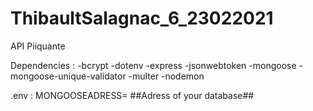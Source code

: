 # ThibaultSalagnac_6_23022021

API Piiquante

Dependencies :
-bcrypt
-dotenv
-express
-jsonwebtoken
-mongoose
-mongoose-unique-validator
-multer
-nodemon

.env :
MONGOOSEADRESS= ##Adress of your database##
